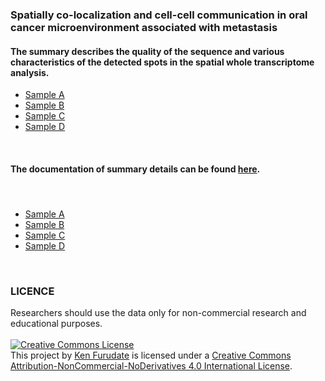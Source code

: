 ### Spatially co-localization and cell-cell communication in oral cancer microenvironment associated with metastasis
   
#### The summary describes the quality of the sequence and various characteristics of the detected spots in the spatial whole transcriptome analysis.

- [Sample A](/data/A2_web_summary.html)
- [Sample B](/data/B2_web_summary.html)
- [Sample C](/data/C2_web_summary.html)
- [Sample D](/data/D2_web_summary.html)
<br>  

#### The documentation of summary details can be found [here](https://support.10xgenomics.com/spatial-gene-expression/software/pipelines/latest/output/summary).
<br>  

#### 
- [Sample A](data/spatial_annot/SampleA_cluster_patho.annot_region.htm)
- [Sample B](data/spatial_annot/SampleB_cluster_patho.annot_region.htm)
- [Sample C](data/spatial_annot/SampleC_cluster_patho.annot_region.htm)
- [Sample D](data/spatial_annot/SampleD_cluster_patho.annot_region.htm)
<br>  

### LICENCE
Researchers should use the data only for non-commercial research and educational purposes.  
<br>
<a rel="license" href="http://creativecommons.org/licenses/by-nc-nd/4.0/"><img alt="Creative Commons License" style="border-width:0" src="https://i.creativecommons.org/l/by-nc-nd/4.0/88x31.png" /></a><br />This project by <a xmlns:cc="http://creativecommons.org/ns#" href="https://kenflab.github.io/oscc_metastasis/" property="cc:attributionName" rel="cc:attributionURL">Ken Furudate</a> is licensed under a <a rel="license" href="http://creativecommons.org/licenses/by-nc-nd/4.0/">Creative Commons Attribution-NonCommercial-NoDerivatives 4.0 International License</a>.
<br>
